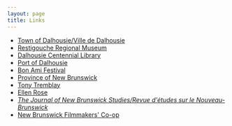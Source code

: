 ```yaml
---
layout: page
title: Links
---
```


<ul>
    <li>
        <a href="https://www.dalhousie.ca">Town of Dalhousie/<span lang="fr">Ville de Dalhousie</span></a>
    </li>
    <li>
        <a href="https://ahnb-apnb.ca/museums/restigouche-regional-museum">Restigouche Regional Museum</a>
    </li>
    <li>
        <a href="https://www1.gnb.ca/0003/pages/en/biblio-e.asp?code=CD">Dalhousie Centennial Library</a>
    </li>
    <li>
        <a href="http://www.portofdalhousie.com">Port of Dalhousie</a>
    </li>
    <li>
        <a href="http://www.bonamifestival.com"><span lang="fr">Bon Ami</span> Festival</a>
    </li>
    <li>
        <a href="http://www.gnb.ca">Province of New Brunswick</a>
    </li>
    <li>
        <a href="https://www.stu.ca/english/tony-tremblay">Tony Tremblay</a>
    </li>
    <li>
        <a href="http://www.unb.ca/fredericton/education/people/ellenrose.html">Ellen Rose</a>
    </li>
    <li>
        <a href="https://journals.lib.unb.ca/index.php/JNBS/index"><em>The Journal of New Brunswick
        Studies/<span lang="fr">Revue d'&eacute;tudes sur le Nouveau-Brunswick</span></em></a>
    </li>
    <li>
        <a href="https://nbfilmcoop.com">New Brunswick Filmmakers' Co-op</a>
    </li>
</ul>
